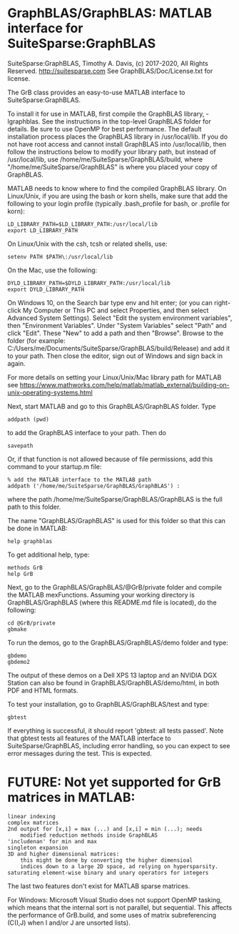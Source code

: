 # GraphBLAS/GraphBLAS: MATLAB interface for SuiteSparse:GraphBLAS

SuiteSparse:GraphBLAS, Timothy A. Davis, (c) 2017-2020, All Rights Reserved.
http://suitesparse.com   See GraphBLAS/Doc/License.txt for license.

The GrB class provides an easy-to-use MATLAB interface to SuiteSparse:GraphBLAS.

To install it for use in MATLAB, first compile the GraphBLAS library,
-lgraphblas.  See the instructions in the top-level GraphBLAS folder for
details.  Be sure to use OpenMP for best performance.  The default installation
process places the GraphBLAS library in /usr/local/lib.  If you do not have
root access and cannot install GraphBLAS into /usr/local/lib, then follow the
instructions below to modify your library path, but instead of /usr/local/lib,
use /home/me/SuiteSparse/GraphBLAS/build, where
"/home/me/SuiteSparse/GraphBLAS" is where you placed your copy of GraphBLAS.

MATLAB needs to know where to find the compiled GraphBLAS library.  On
Linux/Unix, if you are using the bash or korn shells, make sure that add the
following to your login profile (typically .bash_profile for bash, or .profile
for korn):

    LD_LIBRARY_PATH=$LD_LIBRARY_PATH:/usr/local/lib
    export LD_LIBRARY_PATH

On Linux/Unix with the csh, tcsh or related shells, use:

    setenv PATH $PATH\:/usr/local/lib

On the Mac, use the following:

    DYLD_LIBRARY_PATH=$DYLD_LIBRARY_PATH:/usr/local/lib
    export DYLD_LIBRARY_PATH

On Windows 10, on the Search bar type env and hit enter; (or you can
right-click My Computer or This PC and select Properties, and then select
Advanced System Settings).  Select "Edit the system environment variables",
then "Environment Variables".  Under "System Variables" select "Path" and click
"Edit".  These "New" to add a path and then "Browse".  Browse to the folder
(for example: C:/Users/me/Documents/SuiteSparse/GraphBLAS/build/Release) and
add it to your path.  Then close the editor, sign out of Windows and sign back
in again.

For more details on setting your Linux/Unix/Mac library path for MATLAB see
https://www.mathworks.com/help/matlab/matlab_external/building-on-unix-operating-systems.html

Next, start MATLAB and go to this GraphBLAS/GraphBLAS folder.  Type

    addpath (pwd)

to add the GraphBLAS interface to your path.  Then do

    savepath

Or, if that function is not allowed because of file permissions, add this
command to your startup.m file:

    % add the MATLAB interface to the MATLAB path
    addpath ('/home/me/SuiteSparse/GraphBLAS/GraphBLAS') :

where the path /home/me/SuiteSparse/GraphBLAS/GraphBLAS is the full path to
this folder.

The name "GraphBLAS/GraphBLAS" is used for this folder so that this can be done
in MATLAB:

    help graphblas

To get additional help, type:

    methods GrB
    help GrB

Next, go to the GraphBLAS/GraphBLAS/@GrB/private folder and compile the MATLAB
mexFunctions.  Assuming your working directory is GraphBLAS/GraphBLAS
(where this README.md file is located), do the following:

    cd @GrB/private
    gbmake

To run the demos, go to the GraphBLAS/GraphBLAS/demo folder and type:

    gbdemo
    gbdemo2

The output of these demos on a Dell XPS 13 laptop and an NVIDIA DGX Station can
also be found in GraphBLAS/GraphBLAS/demo/html, in both PDF and HTML formats.

To test your installation, go to GraphBLAS/GraphBLAS/test and type:

    gbtest

If everything is successful, it should report 'gbtest: all tests passed'.
Note that gbtest tests all features of the MATLAB interface to
SuiteSparse/GraphBLAS, including error handling, so you can expect to see
error messages during the test.  This is expected.

# FUTURE: Not yet supported for GrB matrices in MATLAB:

    linear indexing
    complex matrices
    2nd output for [x,i] = max (...) and [x,i] = min (...); needs
        modified reduction methods inside GraphBLAS
    'includenan' for min and max
    singleton expansion
    3D and higher dimensional matrices:
        this might be done by converting the higher dimensioal
        indices down to a large 2D space, ad relying on hypersparsity.
    saturating element-wise binary and unary operators for integers 

The last two features don't exist for MATLAB sparse matrices.

For Windows: Microsoft Visual Studio does not support OpenMP tasking,
    which means that the internal sort is not parallel, but sequential.
    This affects the performance of GrB.build, and some uses of matrix
    subreferencing (C(I,J) when I and/or J are unsorted lists).

